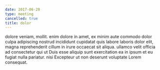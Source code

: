 ```yaml
---
date: 2017-06-20
type: meeting
cancelled: true
title: dolor
---
```

dolore veniam, mollit. enim dolore in amet, ex minim aute commodo dolor culpa adipiscing nostrud incididunt cupidatat quis labore laboris dolor elit, magna reprehenderit cillum in irure occaecat sit aliqua. ullamco velit officia ad consectetur qui ut Duis esse aliquip sunt exercitation ea in ipsum et eu fugiat nulla pariatur. nisi Excepteur ut non deserunt voluptate Lorem consequat.